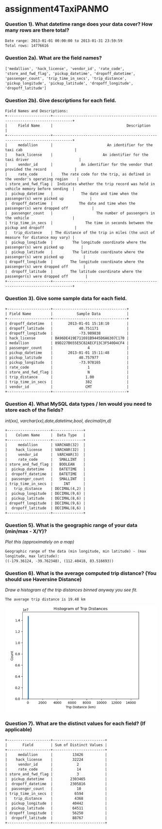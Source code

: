 # assignment4TaxiPANMO
 ### Question 1). What datetime range does your data cover?  How many rows are there total?
 ```
 Date range: 2013-01-01 00:00:00 to 2013-01-31 23:59:59
Total rows: 14776616
 ```

 ### Question 2a). What are the field names?
 ```
 ['medallion', 'hack_license', 'vendor_id', 'rate_code', 'store_and_fwd_flag', 'pickup_datetime', 'dropoff_datetime', 'passenger_count', 'trip_time_in_secs', 'trip_distance', 'pickup_longitude', 'pickup_latitude', 'dropoff_longitude', 'dropoff_latitude']
 ```
 
 ### Question 2b). Give descriptions for each field.
 ```
 Field Names and Descriptions:
+--------------------+-------------------------------------------------------------------------------+
|     Field Name     |                                  Description                                  |
+--------------------+-------------------------------------------------------------------------------+
|     medallion      |                         An identifier for the taxi cab                        |
|    hack_license    |                       An identifier for the taxi driver                       |
|     vendor_id      |             An identifier for the vendor that provided the record             |
|     rate_code      |    The rate code for the trip, as defined in the vendor's operating region    |
| store_and_fwd_flag |  Indicates whether the trip record was held in vehicle memory before sending  |
|  pickup_datetime   |             The date and time when the passenger(s) were picked up            |
|  dropoff_datetime  |            The date and time when the passenger(s) were dropped off           |
|  passenger_count   |                    The number of passengers in the vehicle                    |
| trip_time_in_secs  |               The time in seconds between the pickup and dropoff              |
|   trip_distance    | The distance of the trip in miles (the unit of measure for distance may vary) |
|  pickup_longitude  |         The longitude coordinate where the passenger(s) were picked up        |
|  pickup_latitude   |         The latitude coordinate where the passenger(s) were picked up         |
| dropoff_longitude  |        The longitude coordinate where the passenger(s) were dropped off       |
|  dropoff_latitude  |        The latitude coordinate where the passenger(s) were dropped off        |
+--------------------+-------------------------------------------------------------------------------+
 ```

### Question 3). Give some sample data for each field.
 ```
 +--------------------+----------------------------------+
| Field Name         |           Sample Data            |
+--------------------+----------------------------------+
| dropoff_datetime   |       2013-01-01 15:18:10        |
| dropoff_latitude   |            40.751171             |
| dropoff_longitude  |            -73.989838            |
| hack_license       | BA96DE419E711691B9445D6A6307C170 |
| medallion          | 89D227B655E5C82AECF13C3F540D4CF4 |
| passenger_count    |                4                 |
| pickup_datetime    |       2013-01-01 15:11:48        |
| pickup_latitude    |            40.757977             |
| pickup_longitude   |            -73.978165            |
| rate_code          |                1                 |
| store_and_fwd_flag |                N                 |
| trip_distance      |               1.00               |
| trip_time_in_secs  |               382                |
| vendor_id          |               CMT                |
+--------------------+----------------------------------+
 ```

### Question 4). What MySQL data types / len would you need to store each of the fields?
*int(xx), varchar(xx),date,datetime,bool, decimal(m,d)*

 ```
 +--------------------+--------------+
|    Column Name     |  Data Type   |
+--------------------+--------------+
|     medallion      | VARCHAR(32)  |
|    hack_license    | VARCHAR(32)  |
|     vendor_id      |  VARCHAR(3)  |
|     rate_code      |   SMALLINT   |
| store_and_fwd_flag |   BOOLEAN    |
|  pickup_datetime   |   DATETIME   |
|  dropoff_datetime  |   DATETIME   |
|  passenger_count   |   SMALLINT   |
| trip_time_in_secs  |     INT      |
|   trip_distance    | DECIMAL(4,2) |
|  pickup_longitude  | DECIMAL(9,6) |
|  pickup_latitude   | DECIMAL(8,6) |
| dropoff_longitude  | DECIMAL(9,6) |
|  dropoff_latitude  | DECIMAL(8,6) |
+--------------------+--------------+
 ```

### Question 5). What is the geographic range of your data (min/max - X/Y)?
*Plot this (approximately on a map)*

 ```
Geographic range of the data (min longitude, min latitude) - (max longitude, max latitude):
((-179.36124, -39.762348), (112.40418, 83.516693))
 ```
 
 ### Question 6). What is the average computed trip distance? (You should use Haversine Distance)
*Draw a histogram of the trip distances binned anyway you see fit.*

 ```
The average trip distance is 19.48 km
```
![alt text](https://github.com/Clarkson-Applied-Data-Science/assignment4TaxiPANMO/blob/main/images/1.png)


### Question 7). What are the distinct values for each field? (If applicable)

 ```
 +--------------------+------------------------+
|       Field        | Sum of Distinct Values |
+--------------------+------------------------+
|     medallion      |         13426          |
|    hack_license    |         32224          |
|     vendor_id      |           2            |
|     rate_code      |           14           |
| store_and_fwd_flag |           3            |
|  pickup_datetime   |        2303465         |
|  dropoff_datetime  |        2305816         |
|  passenger_count   |           10           |
| trip_time_in_secs  |          6594          |
|   trip_distance    |          4368          |
|  pickup_longitude  |         40442          |
|  pickup_latitude   |         64511          |
| dropoff_longitude  |         56250          |
|  dropoff_latitude  |         88767          |
+--------------------+------------------------+

 ```
